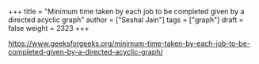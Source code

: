 +++
title = "Minimum time taken by each job to be completed given by a directed acyclic graph"
author = ["Seshal Jain"]
tags = ["graph"]
draft = false
weight = 2323
+++

<https://www.geeksforgeeks.org/minimum-time-taken-by-each-job-to-be-completed-given-by-a-directed-acyclic-graph/>
